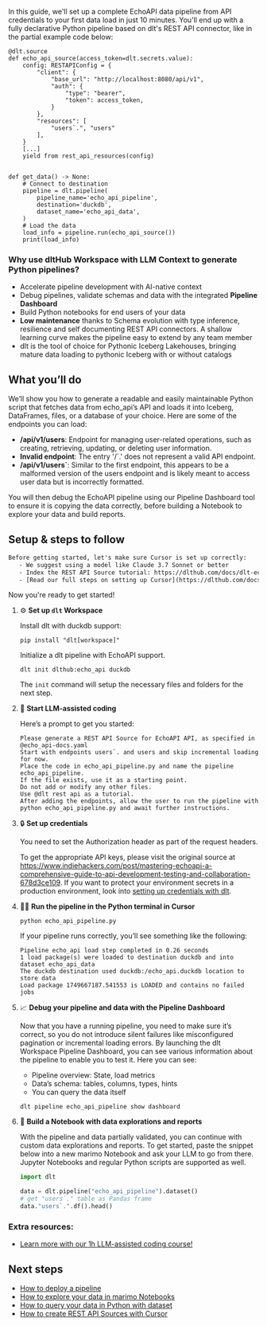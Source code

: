 In this guide, we'll set up a complete EchoAPI data pipeline from API credentials to your first data load in just 10 minutes. You'll end up with a fully declarative Python pipeline based on dlt's REST API connector, like in the partial example code below:

```python-outcome
@dlt.source
def echo_api_source(access_token=dlt.secrets.value):
    config: RESTAPIConfig = {
        "client": {
            "base_url": "http://localhost:8080/api/v1",
            "auth": {
                "type": "bearer",
                "token": access_token,
            }
        },
        "resources": [
            "users`.", "users"
        ],
    }
    [...]
    yield from rest_api_resources(config)


def get_data() -> None:
    # Connect to destination
    pipeline = dlt.pipeline(
        pipeline_name='echo_api_pipeline',
        destination='duckdb',
        dataset_name='echo_api_data', 
    )
    # Load the data
    load_info = pipeline.run(echo_api_source())
    print(load_info) 
```

### Why use dltHub Workspace with LLM Context to generate Python pipelines?

- Accelerate pipeline development with AI-native context
- Debug pipelines, validate schemas and data with the integrated **Pipeline Dashboard**
- Build Python notebooks for end users of your data
- **Low maintenance** thanks to Schema evolution with type inference, resilience and self documenting REST API connectors. A shallow learning curve makes the pipeline easy to extend by any team member
- dlt is the tool of choice for Pythonic Iceberg Lakehouses, bringing mature data loading to pythonic Iceberg with or without catalogs

## What you’ll do

We’ll show you how to generate a readable and easily maintainable Python script that fetches data from echo_api’s API and loads it into Iceberg, DataFrames, files, or a database of your choice. Here are some of the endpoints you can load:

- **/api/v1/users**: Endpoint for managing user-related operations, such as creating, retrieving, updating, or deleting user information.
- **Invalid endpoint**: The entry '/`.' does not represent a valid API endpoint.
- **/api/v1/users`**: Similar to the first endpoint, this appears to be a malformed version of the users endpoint and is likely meant to access user data but is incorrectly formatted.

You will then debug the EchoAPI pipeline using our Pipeline Dashboard tool to ensure it is copying the data correctly, before building a Notebook to explore your data and build reports.

## Setup & steps to follow

```default
Before getting started, let's make sure Cursor is set up correctly:
   - We suggest using a model like Claude 3.7 Sonnet or better
   - Index the REST API Source tutorial: https://dlthub.com/docs/dlt-ecosystem/verified-sources/rest_api/ and add it to context as **@dlt rest api**
   - [Read our full steps on setting up Cursor](https://dlthub.com/docs/dlt-ecosystem/llm-tooling/cursor-restapi#23-configuring-cursor-with-documentation)
```

Now you're ready to get started!

1. ⚙️ **Set up `dlt` Workspace**
    
    Install dlt with duckdb support:
    ```shell
    pip install "dlt[workspace]"
    ```

    Initialize a dlt pipeline with EchoAPI support.
    ```shell
    dlt init dlthub:echo_api duckdb
    ```

    The `init` command will setup the necessary files and folders for the next step.
    
2. 🤠 **Start LLM-assisted coding**
    
    Here’s a prompt to get you started:
    
    ```prompt
    Please generate a REST API Source for EchoAPI API, as specified in @echo_api-docs.yaml 
    Start with endpoints users`. and users and skip incremental loading for now. 
    Place the code in echo_api_pipeline.py and name the pipeline echo_api_pipeline. 
    If the file exists, use it as a starting point. 
    Do not add or modify any other files. 
    Use @dlt rest api as a tutorial. 
    After adding the endpoints, allow the user to run the pipeline with python echo_api_pipeline.py and await further instructions.
    ```

    
3. 🔒 **Set up credentials** 
    
    You need to set the Authorization header as part of the request headers.
    
    To get the appropriate API keys, please visit the original source at https://www.indiehackers.com/post/mastering-echoapi-a-comprehensive-guide-to-api-development-testing-and-collaboration-678d3ce109.
    If you want to protect your environment secrets in a production environment, look into [setting up credentials with dlt](https://dlthub.com/docs/walkthroughs/add_credentials).
    
4. 🏃‍♀️ **Run the pipeline in the Python terminal in Cursor**
    
    ```shell
    python echo_api_pipeline.py
    ```
    
    If your pipeline runs correctly, you’ll see something like the following:
    
    ```shell
    Pipeline echo_api load step completed in 0.26 seconds
    1 load package(s) were loaded to destination duckdb and into dataset echo_api_data
    The duckdb destination used duckdb:/echo_api.duckdb location to store data
    Load package 1749667187.541553 is LOADED and contains no failed jobs
    ```
    
5. 📈 **Debug your pipeline and data with the Pipeline Dashboard**

    Now that you have a running pipeline, you need to make sure it’s correct, so you do not introduce silent failures like misconfigured pagination or incremental loading errors. By launching the dlt Workspace Pipeline Dashboard, you can see various information about the pipeline to enable you to test it. Here you can see:
    - Pipeline overview: State, load metrics
    - Data’s schema: tables, columns, types, hints
    - You can query the data itself
    
    ```shell
    dlt pipeline echo_api_pipeline show dashboard
    ```
    
6. 🐍 **Build a Notebook with data explorations and reports**

    With the pipeline and data partially validated, you can continue with custom data explorations and reports. To get started, paste the snippet below into a new marimo Notebook and ask your LLM to go from there. Jupyter Notebooks and regular Python scripts are supported as well.

    
    ```python
    import dlt

   data = dlt.pipeline("echo_api_pipeline").dataset()
   # get "users`." table as Pandas frame
   data."users`.".df().head()
    ```

### Extra resources:

- [Learn more with our 1h LLM-assisted coding course!](https://www.youtube.com/watch?v=GGid70rnJuM)

## Next steps

- [How to deploy a pipeline](https://dlthub.com/docs/walkthroughs/deploy-a-pipeline)
- [How to explore your data in marimo Notebooks](https://dlthub.com/docs/general-usage/dataset-access/marimo)
- [How to query your data in Python with dataset](https://dlthub.com/docs/general-usage/dataset-access/dataset)
- [How to create REST API Sources with Cursor](https://dlthub.com/docs/dlt-ecosystem/llm-tooling/cursor-restapi)
